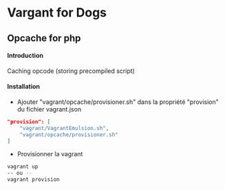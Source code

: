 # Vargant for Dogs

## Opcache for php

#### Introduction

Caching opcode (storing precompiled script)

#### Installation

* Ajouter "vagrant/opcache/provisioner.sh" dans la propriété "provision" du fichier vagrant.json

```json
"provision": [
    "vagrant/VagrantEmulsion.sh",
    "vagrant/opcache/provisioner.sh"
]
```

* Provisionner la vagrant

```bash
vagrant up
-- ou --
vagrant provision
```
